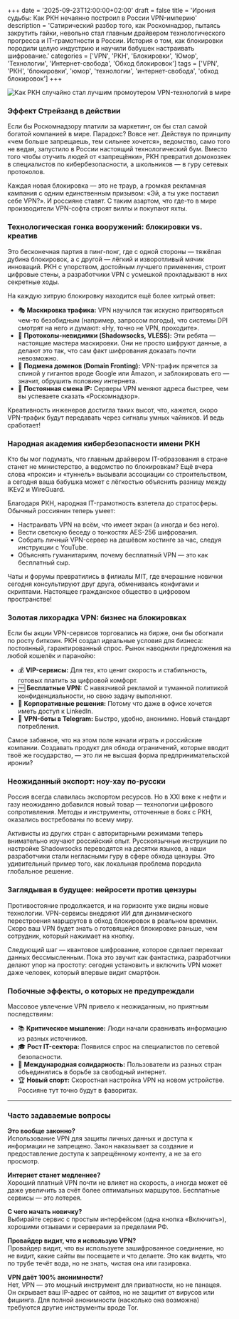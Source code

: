 +++
date = '2025-09-23T12:00:00+02:00'
draft = false
title = 'Ирония судьбы: Как РКН нечаянно построил в России VPN-империю'
description = 'Сатирический разбор того, как Роскомнадзор, пытаясь закрутить гайки, невольно стал главным драйвером технологического прогресса и IT-грамотности в России. История о том, как блокировки породили целую индустрию и научили бабушек настраивать шифрование.'
categories = ['VPN', 'РКН', 'Блокировки', 'Юмор', 'Технологии', 'Интернет-свобода', 'Обход блокировок']
tags = ['VPN', 'РКН', 'блокировки', 'юмор', 'технологии', 'интернет-свобода', 'обход блокировок']
+++

![Как РКН случайно стал лучшим промоутером VPN-технологий в мире](https://imagestoring.fra1.cdn.digitaloceanspaces.com/2100EC22-B939-4A7A-93BA-3AF444DF9A0B.png)

### Эффект Стрейзанд в действии

Если бы Роскомнадзору платили за маркетинг, он бы стал самой богатой компанией в мире. Парадокс? Вовсе нет. Действуя по принципу «чем больше запрещаешь, тем сильнее хочется», ведомство, само того не ведая, запустило в России настоящий технологический бум. Вместо того чтобы отучить людей от «запрещёнки», РКН превратил домохозяек в специалистов по кибербезопасности, а школьников — в гуру сетевых протоколов.

Каждая новая блокировка — это не траур, а громкая рекламная кампания с одним единственным призывом: «Эй, а ты уже поставил себе VPN?». И россияне ставят. С таким азартом, что где-то в мире производители VPN-софта строят виллы и покупают яхты.

### Технологическая гонка вооружений: блокировки vs. креатив

Это бесконечная партия в пинг-понг, где с одной стороны — тяжёлая дубина блокировок, а с другой — лёгкий и изворотливый мячик инноваций. РКН с упорством, достойным лучшего применения, строит цифровые стены, а разработчики VPN с усмешкой прокладывают в них секретные ходы.

На каждую хитрую блокировку находится ещё более хитрый ответ:
- 🎭 **Маскировка трафика:** VPN научился так искусно притворяться чем-то безобидным (например, запросом погоды), что системы DPI смотрят на него и думают: «Ну, точно не VPN, проходите».
- 🥷 **Протоколы-невидимки (Shadowsocks, VLESS):** Эти ребята — настоящие мастера маскировки. Они не просто шифруют данные, а делают это так, что сам факт шифрования доказать почти невозможно.
- 🎪 **Подмена доменов (Domain Fronting):** VPN-трафик прячется за спиной у гигантов вроде Google или Amazon, и заблокировать его — значит, обрушить половину интернета.
- 🎲 **Постоянная смена IP:** Серверы VPN меняют адреса быстрее, чем вы успеваете сказать «Роскомнадзор».

Креативность инженеров достигла таких высот, что, кажется, скоро VPN-трафик будут передавать через сигналы умных чайников. И ведь сработает!

### Народная академия кибербезопасности имени РКН

Кто бы мог подумать, что главным драйвером IT-образования в стране станет не министерство, а ведомство по блокировкам? Ещё вчера слова «прокси» и «туннель» вызывали ассоциации со строительством, а сегодня ваша бабушка может с лёгкостью объяснить разницу между IKEv2 и WireGuard.

Благодаря РКН, народная IT-грамотность взлетела до стратосферы. Обычный россиянин теперь умеет:
- Настраивать VPN на всём, что имеет экран (а иногда и без него).
- Вести светскую беседу о тонкостях AES-256 шифрования.
- Собрать личный VPN-сервер на дешёвом хостинге за час, следуя инструкции с YouTube.
- Объяснять гуманитариям, почему бесплатный VPN — это как бесплатный сыр.

Чаты и форумы превратились в филиалы MIT, где вчерашние новички сегодня консультируют друг друга, обмениваясь конфигами и скриптами. Настоящее гражданское общество в цифровом пространстве!

### Золотая лихорадка VPN: бизнес на блокировках

Если бы акции VPN-сервисов торговались на бирже, они бы обогнали по росту биткоин. РКН создал идеальные условия для бизнеса: постоянный, гарантированный спрос. Рынок наводнили предложения на любой кошелёк и паранойю:

- 💰 **VIP-сервисы:** Для тех, кто ценит скорость и стабильность, готовых платить за цифровой комфорт.
- 🆓 **Бесплатные VPN:** С навязчивой рекламой и туманной политикой конфиденциальности, но свою задачу выполняют.
- 🏢 **Корпоративные решения:** Потому что даже в офисе хочется иметь доступ к LinkedIn.
- 🤖 **VPN-боты в Telegram:** Быстро, удобно, анонимно. Новый стандарт потребления.

Самое забавное, что на этом поле начали играть и российские компании. Создавать продукт для обхода ограничений, которые вводит твоё же государство, — это ли не высшая форма предпринимательской иронии?

### Неожиданный экспорт: ноу-хау по-русски

Россия всегда славилась экспортом ресурсов. Но в XXI веке к нефти и газу неожиданно добавился новый товар — технологии цифрового сопротивления. Методы и инструменты, отточенные в боях с РКН, оказались востребованы по всему миру.

Активисты из других стран с авторитарными режимами теперь внимательно изучают российский опыт. Русскоязычные инструкции по настройке Shadowsocks переводятся на десятки языков, а наши разработчики стали негласными гуру в сфере обхода цензуры. Это удивительный пример того, как локальная проблема породила глобальное решение.

### Заглядывая в будущее: нейросети против цензуры

Противостояние продолжается, и на горизонте уже видны новые технологии. VPN-сервисы внедряют ИИ для динамического перестроения маршрутов в обход блокировок в реальном времени. Скоро ваш VPN будет знать о готовящейся блокировке раньше, чем сотрудник, который нажимает на кнопку.

Следующий шаг — квантовое шифрование, которое сделает перехват данных бессмысленным. Пока это звучит как фантастика, разработчики делают упор на простоту: сегодня установить и включить VPN может даже человек, который впервые видит смартфон.

### Побочные эффекты, о которых не предупреждали

Массовое увлечение VPN привело к неожиданным, но приятным последствиям:
- 📚 **Критическое мышление:** Люди начали сравнивать информацию из разных источников.
- 🎓 **Рост IT-сектора:** Появился спрос на специалистов по сетевой безопасности.
- 🤝 **Международная солидарность:** Пользователи из разных стран объединились в борьбе за свободный интернет.
- 🏆 **Новый спорт:** Скоростная настройка VPN на новом устройстве. Россияне тут точно будут в фаворитах.

---

### Часто задаваемые вопросы

**Это вообще законно?**  
Использование VPN для защиты личных данных и доступа к информации не запрещено. Закон наказывает за создание и предоставление доступа к запрещённому контенту, а не за его просмотр.

**Интернет станет медленнее?**  
Хороший платный VPN почти не влияет на скорость, а иногда может её даже увеличить за счёт более оптимальных маршрутов. Бесплатные сервисы — это лотерея.

**С чего начать новичку?**  
Выбирайте сервис с простым интерфейсом (одна кнопка «Включить»), хорошими отзывами и серверами за пределами РФ.

**Провайдер видит, что я использую VPN?**  
Провайдер видит, что вы используете зашифрованное соединение, но не видит, какие сайты вы посещаете и что делаете. Это как видеть, что по трубе течёт вода, но не знать, чистая она или газировка.

**VPN даёт 100% анонимности?**  
Нет, VPN — это мощный инструмент для приватности, но не панацея. Он скрывает ваш IP-адрес от сайтов, но не защитит от вирусов или фишинга. Для полной анонимности (насколько она возможна) требуются другие инструменты вроде Tor.